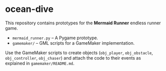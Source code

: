 # ocean-dive

This repository contains prototypes for the **Mermaid Runner** endless runner game.

- `mermaid_runner.py` – A Pygame prototype.
- `gamemaker/` – GML scripts for a GameMaker implementation.

Use the GameMaker scripts to create objects (`obj_player`, `obj_obstacle`, `obj_controller`, `obj_chaser`) and attach the code to their events as explained in `gamemaker/README.md`.
